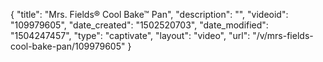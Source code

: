 {
    "title": "Mrs. Fields&reg; Cool Bake&trade; Pan",
    "description": "",
    "videoid": "109979605",
    "date_created": "1502520703",
    "date_modified": "1504247457",
    "type": "captivate",
    "layout": "video",
    "url": "\/v\/mrs-fields-cool-bake-pan\/109979605"
}